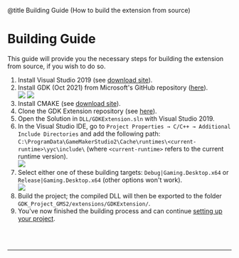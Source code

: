 @title Building Guide (How to build the extension from source)

# Building Guide

This guide will provide you the necessary steps for building the extension from source, if you wish to do so.

1. Install Visual Studio 2019 (see [download site](https://visualstudio.microsoft.com/downloads/)).
2. Install GDK (Oct 2021) from Microsoft's GitHub repository ([here](https://github.com/microsoft/GDK/releases/tag/October_2021_Republish)).<br>
![](assets/gdkDownload.jpg) 
![](assets/gdkInstall.jpg)
3. Install CMAKE (see [download site](https://cmake.org/download/)).
4. Clone the GDK Extension repository (see [here](https://github.com/YoYoGames/GDKExtension)).
5. Open the Solution in `DLL/GDKExtension.sln` with Visual Studio 2019.
6. In the Visual Studio IDE, go to `Project Properties → C/C++ → Additional Include Directories` and add the following path: `C:\ProgramData\GameMakerStudio2\Cache\runtimes\<current-runtime>\yyc\include\` (where `<current-runtime>` refers to the current runtime version).<br>
![](assets/visualStudioProperties.jpg)
7. Select either one of these building targets: `Debug|Gaming.Desktop.x64` or `Release|Gaming.Desktop.x64` (other options won't work).<br>
![](assets/visualStudioTarget.jpg)
8. Build the project; the compiled DLL will then be exported to the folder `GDK_Project_GMS2/extensions/GDKExtension/`.
9. You've now finished the building process and can continue [setting up your project](GDK-Extension-Guides#GDK_Extension_Guides).


<br><br>

---